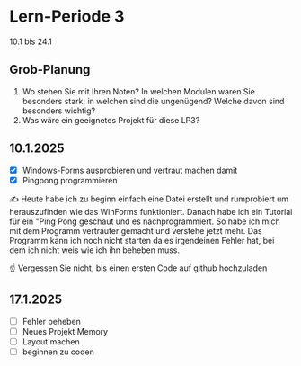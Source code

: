 # Lern-Periode 3

10.1 bis 24.1

## Grob-Planung

1. Wo stehen Sie mit Ihren Noten? In welchen Modulen waren Sie besonders stark; in welchen sind die ungenügend? Welche davon sind besonders wichtig?
4. Was wäre ein geeignetes Projekt für diese LP3?

## 10.1.2025

- [X] Windows-Forms ausprobieren und vertraut machen damit
- [X] Pingpong programmieren

✍️ Heute habe ich zu beginn einfach eine Datei erstellt und rumprobiert um herauszufinden wie das WinForms funktioniert. Danach habe ich ein Tutorial für ein "Ping Pong geschaut und es nachprogrammiert. So habe ich mich mit dem Programm vertrauter gemacht und verstehe jetzt mehr. Das Programm kann ich noch nicht starten da es irgendeinen Fehler hat, bei dem ich nicht weis wie ich ihn beheben muss. 

☝️ Vergessen Sie nicht, bis einen ersten Code auf github hochzuladen

## 17.1.2025
- [ ] Fehler beheben
- [ ] Neues Projekt Memory
- [ ] Layout machen
- [ ] beginnen zu coden 
